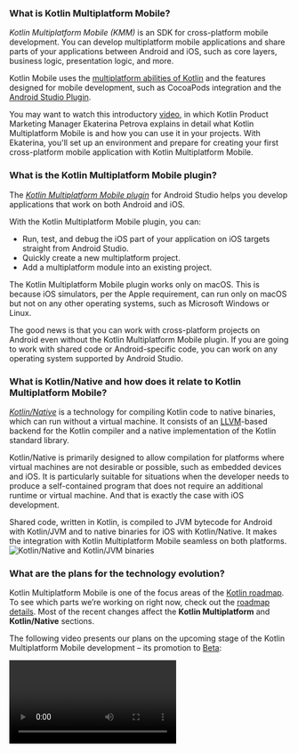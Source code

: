 [//]: # (title: FAQ)

### What is Kotlin Multiplatform Mobile?

_Kotlin Multiplatform Mobile (KMM)_ is an SDK for cross-platform mobile development. You can develop 
multiplatform mobile applications and share parts of your applications between Android and iOS, such as core layers, 
business logic, presentation logic, and more.

Kotlin Mobile uses the [multiplatform abilities of Kotlin](multiplatform.md) and the features 
designed for mobile development, such as CocoaPods integration and the [Android Studio Plugin](#what-is-the-kmm-plugin).

You may want to watch this introductory [video](https://www.youtube.com/watch?v=mdN6P6RI__k), in which Kotlin Product Marketing Manager Ekaterina Petrova explains in detail what Kotlin Multiplatform Mobile is and how you can use it in your projects. 
With Ekaterina, you'll set up an environment and prepare for creating your first cross-platform mobile application with Kotlin Multiplatform Mobile.

### What is the Kotlin Multiplatform Mobile plugin?

The _[Kotlin Multiplatform Mobile plugin](https://plugins.jetbrains.com/plugin/14936-kotlin-multiplatform-mobile)_
for Android Studio helps you develop applications that work on both Android and iOS. 

With the Kotlin Multiplatform Mobile plugin, you can:
* Run, test, and debug the iOS part of your application on iOS targets straight from Android Studio.
* Quickly create a new multiplatform project.
* Add a multiplatform module into an existing project.

The Kotlin Multiplatform Mobile plugin works only on macOS. This is because iOS simulators, per the Apple requirement, can run only on macOS 
but not on any other operating systems, such as Microsoft Windows or Linux.

The good news is that you can work with cross-platform projects on Android even without the Kotlin Multiplatform Mobile plugin. If you are going to work 
with shared code or Android-specific code, you can work on any operating system supported by Android Studio.

### What is Kotlin/Native and how does it relate to Kotlin Multiplatform Mobile?

_[Kotlin/Native](native-overview.md)_ is a technology for compiling Kotlin code to native 
binaries, which can run without a virtual machine. It consists of an [LLVM](https://llvm.org/)-based backend for the 
Kotlin compiler and a native implementation of the Kotlin standard library.

Kotlin/Native is primarily designed to allow compilation for platforms where virtual machines are not desirable or 
possible, such as embedded devices and iOS. It is particularly suitable for situations when the developer needs to produce 
a self-contained program that does not require an additional runtime or virtual machine. And that is exactly the case with 
iOS development.

Shared code, written in Kotlin, is compiled to JVM bytecode for Android with Kotlin/JVM and to native binaries for iOS 
with Kotlin/Native. It makes the integration with Kotlin Multiplatform Mobile seamless on both platforms.
![Kotlin/Native and Kotlin/JVM binaries](kotlin-native-and-jvm-binaries.png)

### What are the plans for the technology evolution?

Kotlin Multiplatform Mobile is one of the focus areas of the [Kotlin roadmap](roadmap.md). To see which parts we’re 
working on right now, check out the [roadmap details](roadmap.md#roadmap-details). 
Most of the recent changes affect the **Kotlin Multiplatform** and **Kotlin/Native** sections.

The following video presents our plans on the upcoming stage of the Kotlin Multiplatform Mobile development – its promotion to [Beta](components-stability.md): 

<video href="LE-Dy9XCLxk" title="Kotlin Multiplatform Mobile Beta Roadmap"/>

### Can I run an iOS application on Microsoft Windows or Linux?

If you want to write iOS-specific code and run an iOS application on a simulated or real device, use a Mac with a macOS
([use the Kotlin Multiplatform Mobile plugin for it](#what-is-the-kmm-plugin)). This is because iOS simulators can run only on macOS, per 
the Apple requirement, but cannot run on other operating systems, such as Microsoft Windows or Linux.

If you are going to work with shared code or Android-specific code, you can work on any operating system supported by Android Studio.

### Where can I get complete examples to play with?

* [Curated samples](multiplatform-mobile-samples.md)
* Several [hands-on tutorials](https://play.kotlinlang.org/hands-on/overview)

### In which IDE should I work on my cross-platform app?

You can work in [Android Studio](https://developer.android.com/studio). Android Studio allows the use of the 
[Kotlin Multiplatform Mobile plugin](#what-is-the-kmm-plugin), which is a part of the Kotlin ecosystem. Enable the Kotlin Multiplatform Mobile plugin in Android Studio 
if you want to write iOS-specific code and launch an iOS application on a simulated or real device. The plugin can be used only on macOS.

Most of our adopters use Android Studio. However, if there is any reason for you not to use it, there is another option: 
you can use [IntelliJ IDEA](https://www.jetbrains.com/idea/download). IntelliJ IDEA provides the ability to create 
a multiplatform mobile application from the Project Wizard, but you won’t be able to launch an iOS application from the IDE.

### How can I write concurrent code in Kotlin Multiplatform Mobile projects?

You can learn how to work with [concurrency](multiplatform-mobile-concurrency-overview.md) on the documentation portal.

Working with concurrent code in cross-platform mobile projects might not seem straightforward, as different memory management approaches 
are used in Kotlin/JVM and Kotlin/Native. The current approach for Kotlin/Native has some 
[limitations](native-concurrency.md). The new Kotlin/Native memory management model is on 
the [roadmap](https://blog.jetbrains.com/kotlin/2020/07/kotlin-native-memory-management-roadmap) and the team is working 
on a solution for it.

### How can I speed up my Kotlin Multiplatform module compilation for iOS?
See these [tips for improving Kotlin/Native compilation times](native-improving-compilation-time.md).

